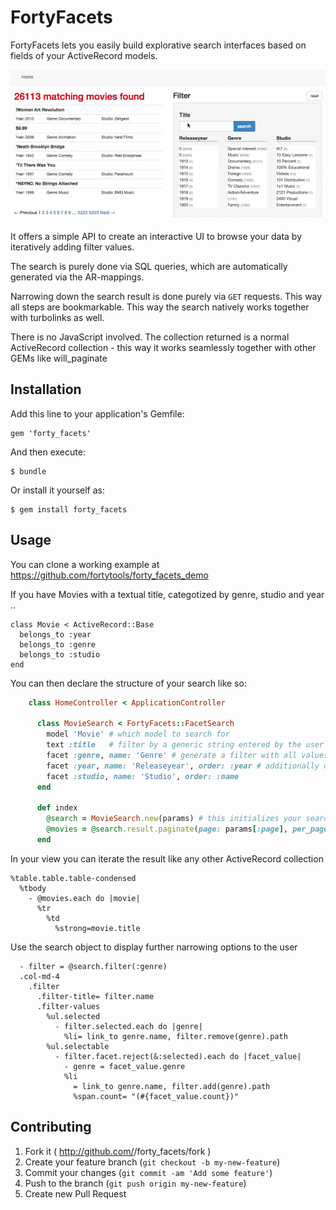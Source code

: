 # FortyFacets

FortyFacets lets you easily build explorative search interfaces based on fields of your ActiveRecord models.

![demo](demo.gif)

It offers a simple API to create an interactive UI to browse your data by iteratively adding
filter values.

The search is purely done via SQL queries, which are automatically generated via the AR-mappings.

Narrowing down the search result is done purely via `GET` requests. This way all steps are bookmarkable. This way the search natively works together with turbolinks as well.

There is no JavaScript involved. The collection returned is a normal ActiveRecord collection - this way it works seamlessly together with other GEMs like will_paginate

## Installation

Add this line to your application's Gemfile:

    gem 'forty_facets'

And then execute:

    $ bundle

Or install it yourself as:

    $ gem install forty_facets

## Usage

You can clone a working example at https://github.com/fortytools/forty_facets_demo

If you have Movies with a textual title, categotized by genre, studio and year ..

    class Movie < ActiveRecord::Base
      belongs_to :year
      belongs_to :genre
      belongs_to :studio
    end

You can then declare the structure of your search like so:

```ruby
    class HomeController < ApplicationController

      class MovieSearch < FortyFacets::FacetSearch
        model 'Movie' # which model to search for
        text :title   # filter by a generic string entered by the user
        facet :genre, name: 'Genre' # generate a filter with all values of 'genre' occuring in the result
        facet :year, name: 'Releaseyear', order: :year # additionally oder values in the year field
        facet :studio, name: 'Studio', order: :name
      end

      def index
        @search = MovieSearch.new(params) # this initializes your search object from the request params
        @movies = @search.result.paginate(page: params[:page], per_page: 5) # optionally paginate through your results
      end
```

In your view you can iterate the result like any other ActiveRecord collection

    %table.table.table-condensed
      %tbody
        - @movies.each do |movie|
          %tr
            %td
              %strong=movie.title

Use the search object to display further narrowing options to the user

      - filter = @search.filter(:genre)
      .col-md-4
        .filter
          .filter-title= filter.name
          .filter-values
            %ul.selected
              - filter.selected.each do |genre|
                %li= link_to genre.name, filter.remove(genre).path
            %ul.selectable
              - filter.facet.reject(&:selected).each do |facet_value|
                - genre = facet_value.genre
                %li
                  = link_to genre.name, filter.add(genre).path
                  %span.count= "(#{facet_value.count})"

## Contributing

1. Fork it ( http://github.com/<my-github-username>/forty_facets/fork )
2. Create your feature branch (`git checkout -b my-new-feature`)
3. Commit your changes (`git commit -am 'Add some feature'`)
4. Push to the branch (`git push origin my-new-feature`)
5. Create new Pull Request
